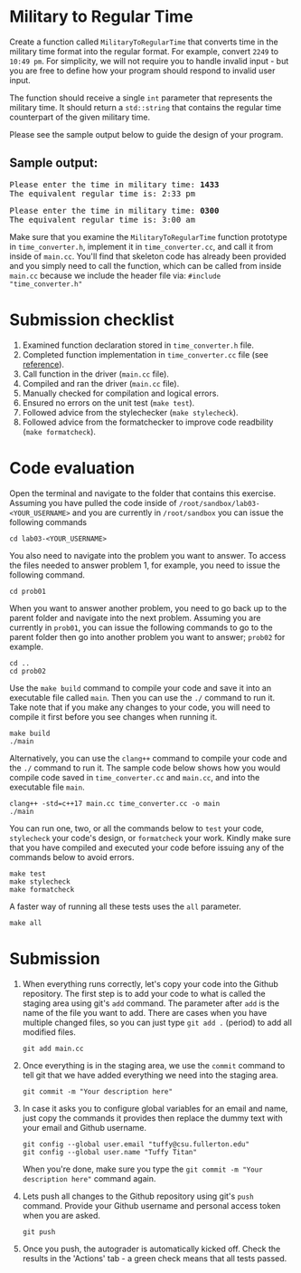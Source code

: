# Military to Regular Time
Create a function called `MilitaryToRegularTime` that converts time in the military time format into the regular format.
For example, convert `2249` to `10:49 pm`. For simplicity, we will not require you to handle invalid input - but you are 
free to define how your program should respond to invalid user input.

The function should receive a single `int` parameter that represents the military time.
It should return a `std::string` that contains the regular time counterpart of the given military time.

Please see the sample output below to guide the design of your program.


## Sample output:
<pre>
Please enter the time in military time: <b>1433</b>
The equivalent regular time is: 2:33 pm
</pre>

<pre>
Please enter the time in military time: <b>0300</b>
The equivalent regular time is: 3:00 am
</pre>

Make sure that you examine the `MilitaryToRegularTime` function prototype in `time_converter.h`, implement it in `time_converter.cc`,
and call it from inside of `main.cc`. You'll find that skeleton code has already been provided and you simply need to call the function, which
can be called from inside `main.cc` because we include the header file via: `#include "time_converter.h"`

# Submission checklist
1. Examined function declaration stored in `time_converter.h` file.
1. Completed function implementation in `time_converter.cc` file (see [reference](https://github.com/ILXL-guides/function-file-organization)).
1. Call function in the driver (`main.cc` file).
1. Compiled and ran the driver (`main.cc` file).
1. Manually checked for compilation and logical errors.
1. Ensured no errors on the unit test (`make test`).
1. Followed advice from the stylechecker (`make stylecheck`).
1. Followed advice from the formatchecker to improve code readbility (`make formatcheck`).


# Code evaluation
Open the terminal and navigate to the folder that contains this exercise. Assuming you have pulled the code inside of `/root/sandbox/lab03-<YOUR_USERNAME>` and you are currently in `/root/sandbox` you can issue the following commands

```
cd lab03-<YOUR_USERNAME>
```

You also need to navigate into the problem you want to answer. To access the files needed to answer problem 1, for example, you need to issue the following command.

```
cd prob01
```

When you want to answer another problem, you need to go back up to the parent folder and navigate into the next problem. Assuming you are currently in `prob01`, you can issue the following commands to go to the parent folder then go into another problem you want to answer; `prob02` for example.

```
cd ..
cd prob02
```

Use the `make build` command to compile your code and save it into an executable file called `main`. Then you can use the `./` command to run it. Take note that if you make any changes to your code, you will need to compile it first before you see changes when running it.

```
make build
./main
```

Alternatively, you can use the `clang++` command to compile your code and the `./` command to run it. The sample code below shows how you would compile code saved in `time_converter.cc` and `main.cc`, and into the executable file `main`.

```
clang++ -std=c++17 main.cc time_converter.cc -o main
./main
```

You can run one, two, or all the commands below to `test` your code, `stylecheck` your code's design, or `formatcheck` your work. Kindly make sure that you have compiled and executed your code before issuing any of the commands below to avoid errors.

```
make test
make stylecheck
make formatcheck
```

A faster way of running all these tests uses the `all` parameter.

```
make all
```

# Submission
1. When everything runs correctly,  let's copy your code into the Github repository. The first step is to add your code to what is called the staging area using git's `add` command. The parameter after `add` is the name of the file you want to add. There are cases when you have multiple changed files, so you can just type `git add .` (period) to add all modified files.

    ```
    git add main.cc
    ```
1. Once everything is in the staging area, we use the `commit` command to tell git that we have added everything we need into the staging area.

    ```
    git commit -m "Your description here"
    ```
1. In case it asks you  to configure global variables for an email and name, just copy the commands it provides then replace the dummy text with your email and Github username.

    ```
    git config --global user.email "tuffy@csu.fullerton.edu"
    git config --global user.name "Tuffy Titan"
    ```
    When you're done, make sure you type the `git commit -m "Your description here"` command again.    
1. Lets push all changes to the Github repository using git's `push` command. Provide your Github username and personal access token when you are asked.

    ```
    git push
    ```
1. Once you push, the autograder is automatically kicked off. Check the results in the 'Actions' tab - a green check means that all tests passed.
